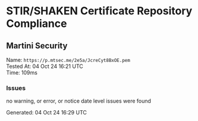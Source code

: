 # STIR/SHAKEN Certificate Repository Compliance

## Martini Security

Name: `https://p.mtsec.me/2e5a/JcreCyt8BxOE.pem`\
Tested At: 04 Oct 24 16:21 UTC\
Time: 109ms

### Issues

no warning, or error, or notice date level issues were found

Generated: 04 Oct 24 16:29 UTC
